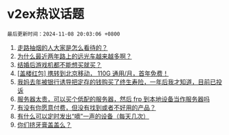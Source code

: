 # v2ex热议话题

`最后更新时间：2024-11-08 20:03:06 +0800`

1. [走路抽烟的人大家是怎么看待的？](https://www.v2ex.com/t/1087610)
1. [为什么最近两年路上的远光车越来越多啊？](https://www.v2ex.com/t/1087627)
1. [结婚后游戏机都不能想买就买？](https://www.v2ex.com/t/1087628)
1. [[盖楼红包] 携转到北京移动， 110G 通用/月，首年免费！](https://www.v2ex.com/t/1087712)
1. [我妈去年被银行诱导把定存的钱购买了终生寿险，一年后我才知道，目前已投诉](https://www.v2ex.com/t/1087631)
1. [服务器太贵，可以买个低配的服务器，然后 frp 到本地设备当作服务器吗](https://www.v2ex.com/t/1087616)
1. [有没有你愿意付费，但没有找到或者不好用的产品？](https://www.v2ex.com/t/1087606)
1. [有什么可以定时发出“嘀”一声的设备（每天几次）](https://www.v2ex.com/t/1087737)
1. [你们挤牙膏盖盖么？](https://www.v2ex.com/t/1087626)

